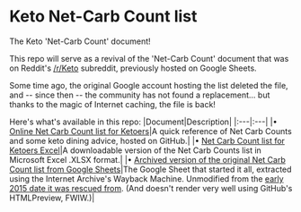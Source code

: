 # Keto Net-Carb Count list 
The Keto 'Net-Carb Count' document!

This repo will serve as a revival of the 'Net-Carb Count' document that was on Reddit's [/r/Keto](https://old.reddit.com/r/keto) subreddit, previously hosted on Google Sheets.

Some time ago, the original Google account hosting the list deleted the file, and -- since then -- the community has not found a replacement... but thanks to the magic of Internet caching, the file is back!

Here's what's available in this repo:
|Document|Description|
|:---|:---|
|&bull; [Online Net Carb Count list for Ketoers](KetoNetCarbCountList.md)|A quick reference of Net Carb Counts and some keto dining advice, hosted on GitHub.|
|&bull; [Net Carb Count list for Ketoers Excel](KetoNetCarbCountList.xlsx)|A downloadable version of the Net Carb Counts list in Microsoft Excel .XLSX format.|
|&bull; [Archived version of the original Net Carb Count list from Google Sheets](https://htmlpreview.github.io/?https://github.com/TorqueDog/KetoCarbCount/blob/3962235f744256956665526b68b6194f2bbd98d7/ArchivedNetCarbCountSheet.html)|The Google Sheet that started it all, extracted using the Internet Archive's Wayback Machine. Unmodified from the [early 2015 date it was rescued from](https://web.archive.org/web/20150614075241/https://docs.google.com/spreadsheet/ccc?key=0Ah8MbmZepQxWdGo4bnB2QmxxMUlmTzZUTXYzMURRLWc#gid=0). (And doesn't render very well using GitHub's HTMLPreview, FWIW.)|
